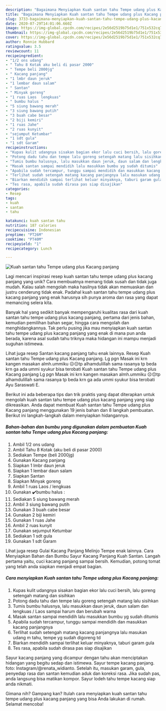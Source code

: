 ```yaml
---
description: "Bagaimana Menyiapkan Kuah santan tahu Tempe udang plus Kacang panjang, Bikin Ngiler"
title: "Bagaimana Menyiapkan Kuah santan tahu Tempe udang plus Kacang panjang, Bikin Ngiler"
slug: 3733-bagaimana-menyiapkan-kuah-santan-tahu-tempe-udang-plus-kacang-panjang-bikin-ngiler
date: 2020-07-29T14:01:06.660Z
image: https://img-global.cpcdn.com/recipes/2e56d2519b75d1e1/751x532cq70/kuah-santan-tahu-tempe-udang-plus-kacang-panjang-foto-resep-utama.jpg
thumbnail: https://img-global.cpcdn.com/recipes/2e56d2519b75d1e1/751x532cq70/kuah-santan-tahu-tempe-udang-plus-kacang-panjang-foto-resep-utama.jpg
cover: https://img-global.cpcdn.com/recipes/2e56d2519b75d1e1/751x532cq70/kuah-santan-tahu-tempe-udang-plus-kacang-panjang-foto-resep-utama.jpg
author: Ronnie Hubbard
ratingvalue: 3.5
reviewcount: 11
recipeingredient:
- "1/2 ons udang"
- " Tahu 8 Kotak aku beli di pasar 2000"
- " Tempe beli 2000jg"
- " Kacang panjang"
- "1 lmbr daun jeruk"
- "1 lembar daun salam"
- " Santan"
- " Minyak goreng"
- "1 ruas Laos  lengkuas"
- " bumbu halus "
- "5 siung bawang merah"
- "3 siung bawang putih"
- "3 buah cabe besar"
- "2 biji kemiri"
- "1 ruas Jahe"
- "2 ruas kunyit"
- "sejumput Ketumbar"
- "1 sdt gula"
- "1 sdt Garam"
recipeinstructions:
- "Kupas kulit udangnya sisakan bagian ekor lalu cuci bersih, lalu goreng setengah matang dan sisihkan"
- "Potong dadu tahu dan tempe lalu goreng setengah matang lalu sisihkan"
- "Tumis bumbu halusnya, lalu masukkan daun jeruk, daun salam dan lengkuas / Laos sampai harum dan berubah warna"
- "Masak santan sampai mendidih lalu masukkan bumbu yg sudah ditumis"
- "Apabila sudah tercampur, tunggu sampai mendidih dan masukkan kacang panjangnya"
- "Terlihat sudah setengah matang kacang panjangnya lalu masukan udang m tahu, tempe yg sudah digoreng td"
- "Biarkan mendidih sampai terlihat keluar minyaknya, taburi garam gula"
- "Tes rasa, apabila sudah dirasa pas siap disajikan"
categories:
- Resep
tags:
- kuah
- santan
- tahu

katakunci: kuah santan tahu 
nutrition: 187 calories
recipecuisine: Indonesian
preptime: "PT26M"
cooktime: "PT40M"
recipeyield: "1"
recipecategory: Lunch

---
```



![Kuah santan tahu Tempe udang plus Kacang panjang](https://img-global.cpcdn.com/recipes/2e56d2519b75d1e1/751x532cq70/kuah-santan-tahu-tempe-udang-plus-kacang-panjang-foto-resep-utama.jpg)

Lagi mencari inspirasi resep kuah santan tahu tempe udang plus kacang panjang yang unik? Cara membuatnya memang tidak susah dan tidak juga mudah. Kalau salah mengolah maka hasilnya tidak akan memuaskan dan justru cenderung tidak enak. Padahal kuah santan tahu tempe udang plus kacang panjang yang enak harusnya sih punya aroma dan rasa yang dapat memancing selera kita.

Banyak hal yang sedikit banyak mempengaruhi kualitas rasa dari kuah santan tahu tempe udang plus kacang panjang, pertama dari jenis bahan, kemudian pemilihan bahan segar, hingga cara mengolah dan menghidangkannya. Tak perlu pusing jika mau menyiapkan kuah santan tahu tempe udang plus kacang panjang yang enak di mana pun anda berada, karena asal sudah tahu triknya maka hidangan ini mampu menjadi suguhan istimewa.

Lihat juga resep Santan kacang panjang tahu enak lainnya. Resep Kuah santan tahu Tempe udang plus Kacang panjang. Lg pgn Masak ini krn kangen masakan almh.ummiku ☹️😔tp alhamdulillah sama rasanya tp beda krn ga ada ummi syukur bisa terobati Kuah santan tahu Tempe udang plus Kacang panjang Lg pgn Masak ini krn kangen masakan almh.ummiku ☹️😔tp alhamdulillah sama rasanya tp beda krn ga ada ummi syukur bisa terobati Ayu Saraswati E.


Berikut ini ada beberapa tips dan trik praktis yang dapat diterapkan untuk mengolah kuah santan tahu tempe udang plus kacang panjang yang siap dikreasikan. Anda dapat membuat Kuah santan tahu Tempe udang plus Kacang panjang menggunakan 19 jenis bahan dan 8 langkah pembuatan. Berikut ini langkah-langkah dalam menyiapkan hidangannya.

<!--inarticleads1-->

##### Bahan-bahan dan bumbu yang digunakan dalam pembuatan Kuah santan tahu Tempe udang plus Kacang panjang:

1. Ambil 1/2 ons udang
1. Ambil  Tahu 8 Kotak (aku beli di pasar 2000)
1. Sediakan  Tempe (beli 2000jg)
1. Gunakan  Kacang panjang
1. Siapkan 1 lmbr daun jeruk
1. Siapkan 1 lembar daun salam
1. Siapkan  Santan
1. Siapkan  Minyak goreng
1. Ambil 1 ruas Laos / lengkuas
1. Gunakan  ✔️bumbu halus :
1. Sediakan 5 siung bawang merah
1. Ambil 3 siung bawang putih
1. Gunakan 3 buah cabe besar
1. Gunakan 2 biji kemiri
1. Gunakan 1 ruas Jahe
1. Ambil 2 ruas kunyit
1. Gunakan sejumput Ketumbar
1. Sediakan 1 sdt gula
1. Gunakan 1 sdt Garam


Lihat juga resep Gulai Kacang Panjang Melinjo Tempe enak lainnya. Cara Menyiapkan Bahan dan Bumbu Sayur Kacang Panjang Kuah Santan. Langah pertama yaitu, cuci kacang panjang sampai bersih. Kemudian, potong tomat yang telah anda siapkan menjadi empat bagian. 

<!--inarticleads2-->

##### Cara menyiapkan Kuah santan tahu Tempe udang plus Kacang panjang:

1. Kupas kulit udangnya sisakan bagian ekor lalu cuci bersih, lalu goreng setengah matang dan sisihkan
1. Potong dadu tahu dan tempe lalu goreng setengah matang lalu sisihkan
1. Tumis bumbu halusnya, lalu masukkan daun jeruk, daun salam dan lengkuas / Laos sampai harum dan berubah warna
1. Masak santan sampai mendidih lalu masukkan bumbu yg sudah ditumis
1. Apabila sudah tercampur, tunggu sampai mendidih dan masukkan kacang panjangnya
1. Terlihat sudah setengah matang kacang panjangnya lalu masukan udang m tahu, tempe yg sudah digoreng td
1. Biarkan mendidih sampai terlihat keluar minyaknya, taburi garam gula
1. Tes rasa, apabila sudah dirasa pas siap disajikan


Sayur kacang panjang yang dicampur dengan tahu akan menciptakan hidangan yang begitu sedap dan istimewa. Sayur tempe kacang panjang. foto: Instagram/@renata_widianto. Setelah itu, masukan garam, gula, penyedap rasa dan santan kemudian aduk dan koreksi rasa. Jika sudah pas, anda langsung bisa matikan kompor. Sayur lodeh tahu tempe kacang siap anda nikmati. 

Gimana nih? Gampang kan? Itulah cara menyiapkan kuah santan tahu tempe udang plus kacang panjang yang bisa Anda lakukan di rumah. Selamat mencoba!
